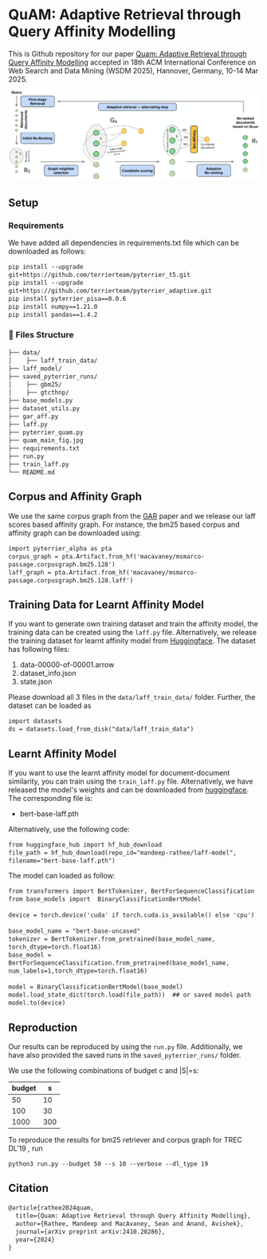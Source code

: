 # QuAM: Adaptive Retrieval through Query Affinity Modelling


This is Github repository for our paper [Quam: Adaptive Retrieval through Query Affinity Modelling](https://arxiv.org/pdf/2410.20286)  accepted in 18th ACM International Conference on Web Search and Data Mining (WSDM 2025), Hannover, Germany, 10-14 Mar 2025. 

<p align="center">
  <img src="quam_main_fig.jpg" />
</p>

## Setup

### Requirements
We have added all dependencies in requirements.txt file which can be downloaded as follows:

```
pip install --upgrade git+https://github.com/terrierteam/pyterrier_t5.git
pip install --upgrade git+https://github.com/terrierteam/pyterrier_adaptive.git
pip install pyterrier_pisa==0.0.6
pip install numpy==1.21.0
pip install pandas==1.4.2
```

### :file_folder: Files Structure

```
├── data/
│    ├── laff_train_data/
├── laff_model/
├── saved_pyterrier_runs/
│    ├── gbm25/
│    ├── gtcthnp/
├── base_models.py
├── dataset_utils.py
├── gar_aff.py
├── laff.py
├── pyterrier_quam.py
├── quam_main_fig.jpg
├── requirements.txt
├── run.py
├── train_laff.py
└── README.md
```

## Corpus and Affinity Graph
We use the same corpus graph from the [GAR](https://arxiv.org/pdf/2208.08942) paper and we release our laff scores based affinity graph. 
For instance, the bm25 based corpus and affinity graph can be downloaded using:
```
import pyterrier_alpha as pta
corpus_graph = pta.Artifact.from_hf('macavaney/msmarco-passage.corpusgraph.bm25.128')
laff_graph = pta.Artifact.from_hf('macavaney/msmarco-passage.corpusgraph.bm25.128.laff')

```


## Training Data for Learnt Affinity Model
If you want to generate own training dataset and train the affinity model, the training data can be created using the `laff.py` file. Alternatively, we release the training dataset for learnt affinity model from [Huggingface](https://huggingface.co/mandeep-rathee/laff-model/tree/main/data/laff_train_data). The dataset has following files:

1. data-00000-of-00001.arrow
2. dataset_info.json
3. state.json

Please download all 3 files in the `data/laff_train_data/` folder. Further, the dataset can be loaded as

```
import datasets
ds = datasets.load_from_disk("data/laff_train_data")
```

## Learnt Affinity Model
If you want to use the learnt affinity model for document-document similarity, you can train using the `train_laff.py` file. Alternatively, we have released the model's weights and can be downloaded from [huggingface](https://huggingface.co/mandeep-rathee/laff-model/tree/main). The corresponding file is:

- bert-base-laff.pth


Alternatively, use the following code:

```
from huggingface_hub import hf_hub_download
file_path = hf_hub_download(repo_id="mandeep-rathee/laff-model", filename="bert-base-laff.pth")
```

The model can loaded as follow:

```
from transformers import BertTokenizer, BertForSequenceClassification
from base_models import  BinaryClassificationBertModel

device = torch.device('cuda' if torch.cuda.is_available() else 'cpu')

base_model_name = "bert-base-uncased" 
tokenizer = BertTokenizer.from_pretrained(base_model_name, torch_dtype=torch.float16)
base_model = BertForSequenceClassification.from_pretrained(base_model_name, num_labels=1,torch_dtype=torch.float16)

model = BinaryClassificationBertModel(base_model)
model.load_state_dict(torch.load(file_path))  ## or saved model path
model.to(device)
```

## Reproduction

Our results can be reproduced by using the `run.py` file. Additionally, we have also provided the saved runs in the  `saved_pyterrier_runs/` folder.

We use the following combinations of budget c and |S|=s:

|budget | s |
| ------ | --- |
| 50 | 10 |
| 100 | 30|
| 1000 | 300|


To reproduce the results for bm25 retriever and corpus graph for TREC DL'19 , run

```
python3 run.py --budget 50 --s 10 --verbose --dl_type 19
```



## Citation
```
@article{rathee2024quam,
  title={Quam: Adaptive Retrieval through Query Affinity Modelling},
  author={Rathee, Mandeep and MacAvaney, Sean and Anand, Avishek},
  journal={arXiv preprint arXiv:2410.20286},
  year={2024}
}
```

